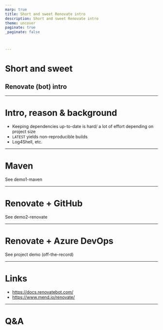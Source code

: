 ```yaml
---
marp: true
title: Short and sweet Renovate intro
description: Short and sweet Renovate intro
theme: uncover
paginate: true
_paginate: false



---
```


# Short and sweet

## Renovate (bot) intro

---

# Intro, reason & background

  * Keeping dependencies up-to-date is hard/ a lot of effort depending on project size
  * `LATEST` yields non-reproducible builds
  * Log4Shell, etc.

---

# Maven

See demo1-maven

<!-- mvn versions:display-dependency-updates -->

---

# Renovate + GitHub

See demo2-renovate

<!--
docker run --rm -v "$(pwd)/config.js:/usr/src/app/config.js" -e RENOVATE_TOKEN=${TOKEN} renovate/renovate
 -->

---

# Renovate + Azure DevOps

See project demo (off-the-record)

---

# Links

* https://docs.renovatebot.com/
* https://www.mend.io/renovate/

---

# Q&A